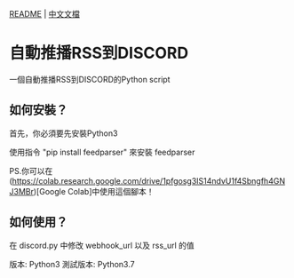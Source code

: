 [README](README.md) | [中文文檔](README_zh.md)

# 自動推播RSS到DISCORD

一個自動推播RSS到DISCORD的Python script

## 如何安裝？

首先，你必須要先安裝Python3

使用指令 "pip install feedparser" 來安裝 feedparser

PS.你可以在(https://colab.research.google.com/drive/1pfgosg3IS14ndvU1f4Sbngfh4GNJ3MBr)[Google Colab]中使用這個腳本！

## 如何使用？

在 discord.py 中修改 webhook_url 以及 rss_url 的值

版本: Python3
測試版本: Python3.7
